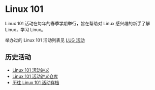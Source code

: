 ---
---

# Linux 101

Linux 101 活动在每年的春季学期举行，旨在帮助对 Linux 感兴趣的新手了解 Linux，学习 Linux。

举办过的 Linux 101 活动列表见 [LUG 活动](index.md)

## 历史活动

- [Linux 101 活动讲义](https://101.lug.ustc.edu.cn/)
- [Linux 101 活动讲义仓库](https://github.com/ustclug/Linux101-docs)
- [历往 Linux 101 活动存档](https://github.com/ustclug/Linux101-USTC)
